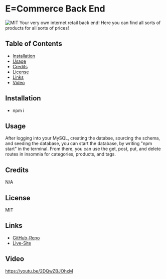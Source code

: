 # E=Commerce Back End
![MIT](https://img.shields.io/badge/License-MIT-yellow.svg)
Your very own internet retail back end! Here you can find all sorts of products for all sorts of prices!


## Table of Contents
- [Installation](#installation)
- [Usage](#usage)
- [Credits](#credits)
- [License](#license)
- [Links](#links)
- [Video](#video)


## Installation
- npm i


## Usage
After logging into your MySQL, creating the databse, sourcing the schema, and seeding the database, you can start the database, by writing "npm start" in the terminal. From there, you can use the get, post, put, and delete routes in insomnia for categories, products, and tags.


## Credits
N/A




## License
MIT


## Links
- [GitHub-Repo](https://github.com/alexiskeet/challenge-13.git)
- [Live-Site](N/A)


## Video
https://youtu.be/2DQwZBJOhxM

